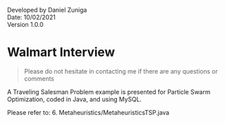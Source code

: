 Developed by Daniel Zuniga\
Date: 10/02/2021\
Version 1.0.0

# Walmart Interview

>Please do not hesitate in contacting me if there are any questions or comments

A Traveling Salesman Problem example is presented for Particle Swarm Optimization, coded in Java, and using MySQL.

Please refer to: 6. Metaheuristics/MetaheuristicsTSP.java
